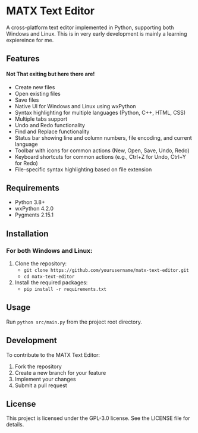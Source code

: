 # MATX Text Editor

A cross-platform text editor implemented in Python, supporting both Windows and Linux. This is in very early development is mainly a learning expiereince for me. 

## Features
#### Not That exiting but here there are!
- Create new files
- Open existing files
- Save files
- Native UI for Windows and Linux using wxPython
- Syntax highlighting for multiple languages (Python, C++, HTML, CSS)
- Multiple tabs support
- Undo and Redo functionality
- Find and Replace functionality
- Status bar showing line and column numbers, file encoding, and current language
- Toolbar with icons for common actions (New, Open, Save, Undo, Redo)
- Keyboard shortcuts for common actions (e.g., Ctrl+Z for Undo, Ctrl+Y for Redo)
- File-specific syntax highlighting based on file extension

## Requirements

- Python 3.8+
- wxPython 4.2.0
- Pygments 2.15.1

## Installation

### For both Windows and Linux:

1. Clone the repository:
   - `git clone https://github.com/yourusername/matx-text-editor.git`
   - `cd matx-text-editor`
3. Install the required packages:
   - `pip install -r requirements.txt`

## Usage
Run `python src/main.py` from the project root directory.

## Development
To contribute to the MATX Text Editor:
1. Fork the repository
2. Create a new branch for your feature
3. Implement your changes
4. Submit a pull request

## License
This project is licensed under the GPL-3.0 license. See the LICENSE file for details.
